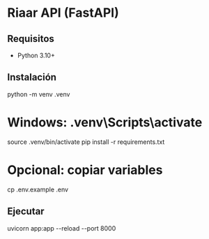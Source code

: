 # Riaar API (FastAPI)

## Requisitos
- Python 3.10+

## Instalación
python -m venv .venv
# Windows: .venv\Scripts\activate
source .venv/bin/activate
pip install -r requirements.txt

# Opcional: copiar variables
cp .env.example .env

## Ejecutar
uvicorn app:app --reload --port 8000
